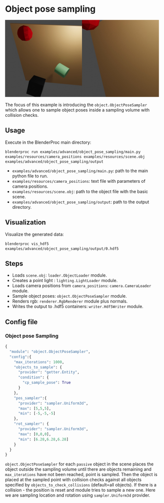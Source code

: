 # Object pose sampling

![](../../../images/object_pose_sampling_rendering.jpg)

The focus of this example is introducing the `object.ObjectPoseSampler` which allows one to sample object poses inside a sampling volume with collision checks.

## Usage

Execute in the BlenderProc main directory:

```
blenderproc run examples/advanced/object_pose_sampling/main.py examples/resources/camera_positions examples/resources/scene.obj examples/advanced/object_pose_sampling/output
``` 

* `examples/advanced/object_pose_sampling/main.py`: path to the main python file to run.
* `examples/resources/camera_positions`: text file with parameters of camera positions.
* `examples/resources/scene.obj`: path to the object file with the basic scene.
* `examples/advanced/object_pose_sampling/output`: path to the output directory.

## Visualization

Visualize the generated data:

```
blenderproc vis_hdf5 examples/advanced/object_pose_sampling/output/0.hdf5
```

## Steps

* Loads `scene.obj`: `loader.ObjectLoader` module.
* Creates a point light : `lighting.LightLoader` module.
* Loads camera positions from `camera_positions`: `camera.CameraLoader` module.
* Sample object poses: `object.ObjectPoseSampler` module.
* Renders rgb: `renderer.RgbRenderer` module plus normals.
* Writes the output to .hdf5 containers: `writer.Hdf5Writer` module.

## Config file

### Object pose Sampling

```python
{
  "module": "object.ObjectPoseSampler",
  "config":{
    "max_iterations": 1000,
    "objects_to_sample": {
      "provider": "getter.Entity",
      "condition": {
        "cp_sample_pose": True 
      }
    },
    "pos_sampler":{
      "provider": "sampler.Uniform3d",
      "max": [5,5,5],
      "min": [-5,-5,-5]
    },
    "rot_sampler": {
      "provider": "sampler.Uniform3d",
      "max": [0,0,0],
      "min": [6.28,6.28,6.28]
    }
  }
}
```
 
`object.ObjectPoseSampler` for each `passive` object in the scene places the object outside the sampling volume until there are objects remaining and `max_iterations` have not been reached, point is sampled.
Then the object is placed at the sampled point with collision checks against all objects specified by `objects_to_check_collisions` (default=all objects). If there is a collision - the position is reset and module tries to sample a new one.
Here we are sampling location and rotation using `sampler.Uniform3d` provider.
